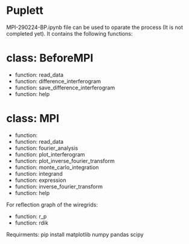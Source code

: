 # Puplett
MPI-290224-BP.ipynb file can be used to oparate the process (It is not completed yet). It contains the following functions:

# class: BeforeMPI
* function: read_data
* function: difference_interferogram
* function: save_difference_interferogram
* function: help

# class: MPI
* function: 
* function: read_data
* function: fourier_analysis
* function: plot_interferogram
* function: plot_inverse_fourier_transform
* function: monte_carlo_integration
* function: integrand
* function: expression
* function: inverse_fourier_transform
* function: help

For reflection graph of the wiregrids: 
* function: r_p
* function: rdik

Requirments:
pip install matplotlib numpy pandas scipy
